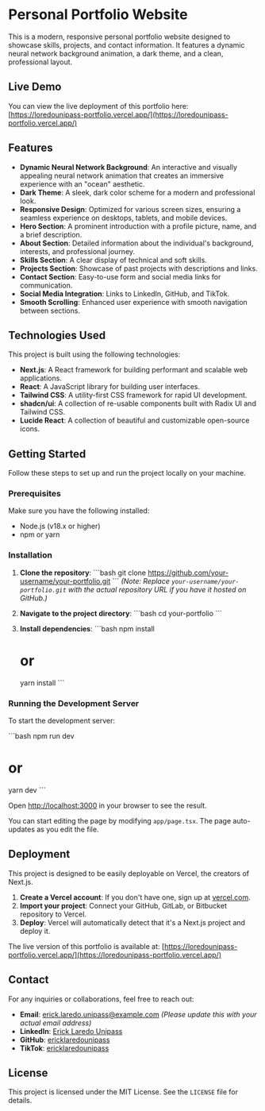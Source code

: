 # Personal Portfolio Website

This is a modern, responsive personal portfolio website designed to showcase skills, projects, and contact information. It features a dynamic neural network background animation, a dark theme, and a clean, professional layout.

## Live Demo

You can view the live deployment of this portfolio here:
[https://loredounipass-portfolio.vercel.app/](https://loredounipass-portfolio.vercel.app/)

## Features

*   **Dynamic Neural Network Background**: An interactive and visually appealing neural network animation that creates an immersive experience with an "ocean" aesthetic.
*   **Dark Theme**: A sleek, dark color scheme for a modern and professional look.
*   **Responsive Design**: Optimized for various screen sizes, ensuring a seamless experience on desktops, tablets, and mobile devices.
*   **Hero Section**: A prominent introduction with a profile picture, name, and a brief description.
*   **About Section**: Detailed information about the individual's background, interests, and professional journey.
*   **Skills Section**: A clear display of technical and soft skills.
*   **Projects Section**: Showcase of past projects with descriptions and links.
*   **Contact Section**: Easy-to-use form and social media links for communication.
*   **Social Media Integration**: Links to LinkedIn, GitHub, and TikTok.
*   **Smooth Scrolling**: Enhanced user experience with smooth navigation between sections.

## Technologies Used

This project is built using the following technologies:

*   **Next.js**: A React framework for building performant and scalable web applications.
*   **React**: A JavaScript library for building user interfaces.
*   **Tailwind CSS**: A utility-first CSS framework for rapid UI development.
*   **shadcn/ui**: A collection of re-usable components built with Radix UI and Tailwind CSS.
*   **Lucide React**: A collection of beautiful and customizable open-source icons.

## Getting Started

Follow these steps to set up and run the project locally on your machine.

### Prerequisites

Make sure you have the following installed:

*   Node.js (v18.x or higher)
*   npm or yarn

### Installation

1.  **Clone the repository**:
    \`\`\`bash
    git clone https://github.com/your-username/your-portfolio.git
    \`\`\`
    *(Note: Replace `your-username/your-portfolio.git` with the actual repository URL if you have it hosted on GitHub.)*

2.  **Navigate to the project directory**:
    \`\`\`bash
    cd your-portfolio
    \`\`\`

3.  **Install dependencies**:
    \`\`\`bash
    npm install
    # or
    yarn install
    \`\`\`

### Running the Development Server

To start the development server:

\`\`\`bash
npm run dev
# or
yarn dev
\`\`\`

Open [http://localhost:3000](http://localhost:3000) in your browser to see the result.

You can start editing the page by modifying `app/page.tsx`. The page auto-updates as you edit the file.

## Deployment

This project is designed to be easily deployable on Vercel, the creators of Next.js.

1.  **Create a Vercel account**: If you don't have one, sign up at [vercel.com](https://vercel.com/).
2.  **Import your project**: Connect your GitHub, GitLab, or Bitbucket repository to Vercel.
3.  **Deploy**: Vercel will automatically detect that it's a Next.js project and deploy it.

The live version of this portfolio is available at: [https://loredounipass-portfolio.vercel.app/](https://loredounipass-portfolio.vercel.app/)

## Contact

For any inquiries or collaborations, feel free to reach out:

*   **Email**: erick.laredo.unipass@example.com *(Please update this with your actual email address)*
*   **LinkedIn**: [Erick Laredo Unipass](https://www.linkedin.com/in/erick-laredo-unipass-b7b7b7b7/)
*   **GitHub**: [ericklaredounipass](https://github.com/ericklaredounipass)
*   **TikTok**: [ericklaredounipass](https://www.tiktok.com/@ericklaredounipass)

## License

This project is licensed under the MIT License. See the `LICENSE` file for details.
